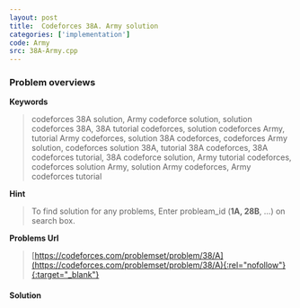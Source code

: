 ```yaml
---
layout: post
title:  Codeforces 38A. Army solution
categories: ['implementation']
code: Army
src: 38A-Army.cpp
---
```

### **Problem overviews**

**Keywords**
> codeforces 38A solution, Army codeforce solution, solution codeforces 38A, 38A tutorial codeforces, solution codeforces Army, tutorial Army codeforces, solution 38A codeforces, codeforces Army solution, codeforces solution 38A, tutorial 38A codeforces, 38A codeforces tutorial, 38A codeforce solution, Army tutorial codeforces, codeforces solution Army, solution Army codeforces, Army codeforces tutorial

**Hint**
> To find solution for any problems, Enter probleam_id (**1A, 28B**, ...) on search box. 

**Problems Url**
> [https://codeforces.com/problemset/problem/38/A](https://codeforces.com/problemset/problem/38/A){:rel="nofollow"}{:target="_blank"}

#### **Solution**



